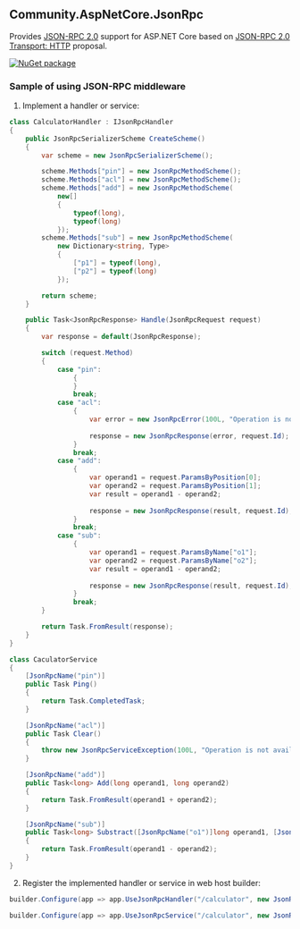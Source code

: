 ## Community.AspNetCore.JsonRpc

Provides [JSON-RPC 2.0](http://www.jsonrpc.org/specification) support for ASP.NET Core based on [JSON-RPC 2.0 Transport: HTTP](https://www.simple-is-better.org/json-rpc/transport_http.html) proposal.

[![NuGet package](https://img.shields.io/nuget/v/Community.AspNetCore.JsonRpc.svg?style=flat-square)](https://www.nuget.org/packages/Community.AspNetCore.JsonRpc)

### Sample of using JSON-RPC middleware

1. Implement a handler or service:

```cs
class CalculatorHandler : IJsonRpcHandler
{
    public JsonRpcSerializerScheme CreateScheme()
    {
        var scheme = new JsonRpcSerializerScheme();

        scheme.Methods["pin"] = new JsonRpcMethodScheme();
        scheme.Methods["acl"] = new JsonRpcMethodScheme();
        scheme.Methods["add"] = new JsonRpcMethodScheme(
            new[]
            {
                typeof(long),
                typeof(long)
            });
        scheme.Methods["sub"] = new JsonRpcMethodScheme(
            new Dictionary<string, Type>
            {
                ["p1"] = typeof(long),
                ["p2"] = typeof(long)
            });

        return scheme;
    }

    public Task<JsonRpcResponse> Handle(JsonRpcRequest request)
    {
        var response = default(JsonRpcResponse);

        switch (request.Method)
        {
            case "pin":
                {
                }
                break;
            case "acl":
                {
                    var error = new JsonRpcError(100L, "Operation is not available");
                    
                    response = new JsonRpcResponse(error, request.Id);
                }
                break;
            case "add":
                {
                    var operand1 = request.ParamsByPosition[0];
                    var operand2 = request.ParamsByPosition[1];
                    var result = operand1 - operand2;
                    
                    response = new JsonRpcResponse(result, request.Id);
                }
                break;
            case "sub":
                {
                    var operand1 = request.ParamsByName["o1"];
                    var operand2 = request.ParamsByName["o2"];
                    var result = operand1 - operand2;
                    
                    response = new JsonRpcResponse(result, request.Id);
                }
                break;
        }

        return Task.FromResult(response);
    }
}
```
```cs
class CaculatorService
{
    [JsonRpcName("pin")]
    public Task Ping()
    {
        return Task.CompletedTask;
    }

    [JsonRpcName("acl")]
    public Task Clear()
    {
        throw new JsonRpcServiceException(100L, "Operation is not available");
    }

    [JsonRpcName("add")]
    public Task<long> Add(long operand1, long operand2)
    {
        return Task.FromResult(operand1 + operand2);
    }

    [JsonRpcName("sub")]
    public Task<long> Substract([JsonRpcName("o1")]long operand1, [JsonRpcName("o2")]long operand2)
    {
        return Task.FromResult(operand1 - operand2);
    }
}
```

2. Register the implemented handler or service in web host builder:

```cs
builder.Configure(app => app.UseJsonRpcHandler("/calculator", new JsonRpcCalculatorHandler()))
```
```cs
builder.Configure(app => app.UseJsonRpcService("/calculator", new JsonRpcCalculatorService()))
```